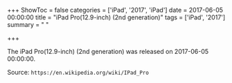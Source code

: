 +++
ShowToc = false
categories = ['iPad', '2017', 'iPad']
date = 2017-06-05 00:00:00
title = "iPad Pro(12.9-inch) (2nd generation)"
tags = ['iPad', '2017']
summary = " "

+++

The iPad Pro(12.9-inch) (2nd generation) was released on 2017-06-05 00:00:00.

Source: `https://en.wikipedia.org/wiki/IPad_Pro`


